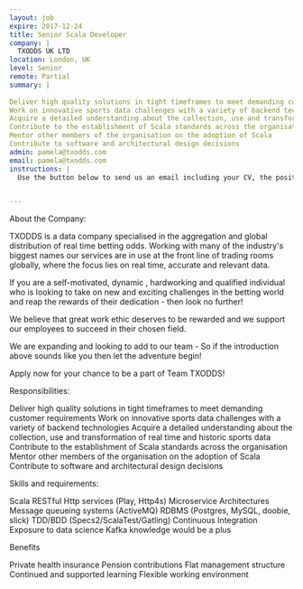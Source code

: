```yaml
---
layout: job
expire: 2017-12-24
title: Senior Scala Developer
company: |
  TXODDS UK LTD
location: London, UK
level: Senior
remote: Partial
summary: |
  
Deliver high quality solutions in tight timeframes to meet demanding customer requirements
Work on innovative sports data challenges with a variety of backend technologies
Acquire a detailed understanding about the collection, use and transformation of real time and historic sports data
Contribute to the establishment of Scala standards across the organisation
Mentor other members of the organisation on the adoption of Scala
Contribute to software and architectural design decisions
admin: pamela@txodds.com
email: pamela@txodds.com
instructions: |
  Use the button below to send us an email including your CV, the position you're applying for, and anything else you might want to say.


---
```


<!-- break -->

About the Company:

TXODDS is a data company specialised in the aggregation and global distribution of real time betting odds. Working with many of the industry's biggest names our services are in use at the front line of trading rooms globally, where the focus lies on real time, accurate and relevant data.

If you are a self-motivated, dynamic , hardworking and qualified individual who is looking to take on new and exciting challenges in the betting world and reap the rewards of their dedication - then look no further!  

We believe that great work ethic deserves to be rewarded and we support our employees to succeed in their chosen field. 

We are expanding and looking to add to our team - So if the introduction above sounds like you then let the adventure begin! 

Apply now for your chance to be a part of Team TXODDS!

Responsibilities:

Deliver high quality solutions in tight timeframes to meet demanding customer requirements
Work on innovative sports data challenges with a variety of backend technologies
Acquire a detailed understanding about the collection, use and transformation of real time and historic sports data
Contribute to the establishment of Scala standards across the organisation
Mentor other members of the organisation on the adoption of Scala
Contribute to software and architectural design decisions

Skills and requirements:

Scala
RESTful Http services (Play, Http4s)
Microservice Architectures
Message queueing systems (ActiveMQ)
RDBMS (Postgres, MySQL, doobie, slick)
TDD/BDD (Specs2/ScalaTest/Gatling)
Continuous Integration
Exposure to data science
Kafka knowledge would be a plus

Benefits

Private health insurance
Pension contributions
Flat management structure
Continued and supported learning
Flexible working environment